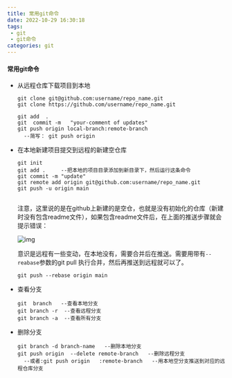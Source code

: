 ```yaml
---
title: 常用git命令
date: 2022-10-29 16:30:18
tags:
 - git
 - git命令
categories: git 
---
```




#### 常用git命令

* 从远程仓库下载项目到本地

  ~~~
  git clone git@github.com:username/repo_name.git 
  git clone https://github.com/username/repo_name.git
  
  git add  .
  git  commit -m   "your-comment of updates"
  git push origin local-branch:remote-branch
    --简写： git push origin
  ~~~

* 在本地新建项目提交到远程的新建空仓库

  ~~~
  git init 
  git add .     --把本地的项目目录添加到新目录下，然后运行这条命令
  git commit -m "update"
  git remote add origin git@github.com:username/repo_name.git 
  git push -u origin main 
   
  ~~~

  <!--more-->

  注意，这里说的是在github上新建的是空仓，也就是没有初始化的仓库（新建时没有包含readme文件），如果包含readme文件后，在上面的推送步骤就会提示错误：

  ![img](/images/github/git-push-err.png)

  意识是远程有一些变动，在本地没有，需要合并后在推送。需要用带有`--reabase`参数的git pull 执行合并，然后再推送到远程就可以了。

  `git push --rebase origin main`

  

* 查看分支

  ~~~
  git  branch   --查看本地分支
  git branch -r  --查看远程分支
  git branch -a  --查看所有分支
  ~~~

* 删除分支

  ~~~
  git branch -d branch-name   --删除本地分支
  git push origin  --delete remote-branch   --删除远程分支
    --或者:git push origin   :remote-branch   --用本地空分支推送到对应的远程仓库分支
  ~~~

  
